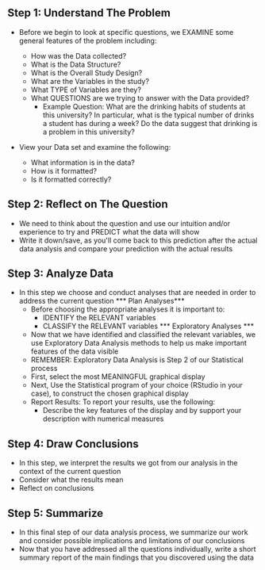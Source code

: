 <!-- Steps for Data Analysis Problems --> 

## Step 1: Understand The Problem ## 
  - Before we begin to look at specific questions, we EXAMINE some general features of the problem including:
  
    - How was the Data collected?
    - What is the Data Structure?  
    - What is the Overall Study Design? 
    - What are the Variables in the study? 
    - What TYPE of Variables are they? 
    - What QUESTIONS are we trying to answer with the Data provided? 
      - Example Question: What are the drinking habits of students at this university? In particular, what is the typical number of drinks a student has during a week? Do the data suggest that drinking is a problem in this university?
  
  - View your Data set and examine the following: 
    - What information is in the data?
    - How is it formatted?
    - Is it formatted correctly? 
    
## Step 2: Reflect on The Question ## 
  - We need to think about the question and use our intuition and/or experience to try and PREDICT what the data will show 
  - Write it down/save, as you'll come back to this prediction after the actual data analysis and compare your prediction with the actual results
  
## Step 3: Analyze Data ## 
  - In this step we choose and conduct analyses that are needed in order to address the current question 
  *** Plan Analyses*** 
      - Before choosing the appropriate analyses it is important to:
        - IDENTIFY the RELEVANT variables
        - CLASSIFY the RELEVANT variables 
  *** Exploratory Analyses *** 
      - Now that we have identified and classified the relevant variables, we use Exploratory Data Analysis methods to help us make important features of the data visible 
      - REMEMBER: Exploratory Data Analysis is Step 2 of our Statistical process 
      - First, select the most MEANINGFUL graphical display 
      - Next, Use the Statistical program of your choice (RStudio in your case), to construct the chosen graphical display
      - Report Results: To report your results, use the following: 
        - Describe the key features of the display and by support your description with numerical measures
      
## Step 4: Draw Conclusions ## 
  - In this step, we interpret the results we got from our analysis in the context of the current question 
  - Consider what the results mean 
  - Reflect on conclusions  
  
## Step 5: Summarize ## 
  - In this final step of our data analysis process, we summarize our work and consider possible implications and limitations of our conclusions 
  - Now that you have addressed all the questions individually, write a short summary report of the main findings that you discovered using the data
        
        
        
        
        
        
        
        
        
        
        
        
        

